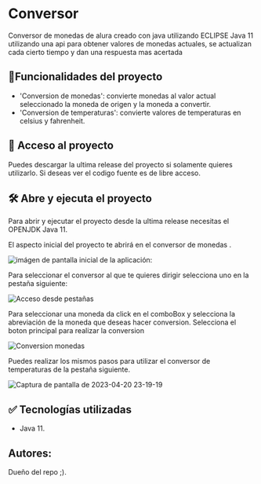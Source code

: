 # Conversor
 Conversor de monedas de alura creado con java utilizando ECLIPSE Java 11 utilizando una api para obtener valores de monedas actuales, se actualizan cada cierto tiempo y dan una respuesta mas acertada
 ## :hammer:Funcionalidades del proyecto
 - 'Conversion de monedas': convierte monedas al valor actual seleccionado la moneda de origen y la moneda a convertir.
 - 'Conversion de temperaturas': convierte valores de temperaturas en celsius y fahrenheit.
 
## 📁 Acceso al proyecto
Puedes descargar la ultima release del proyecto si solamente quieres utilizarlo. Si deseas ver el codigo fuente es de libre acceso.

## 🛠️ Abre y ejecuta el proyecto

Para abrir y ejecutar el proyecto desde la ultima release necesitas el OPENJDK Java 11.

El aspecto inicial del proyecto te abrirá en el conversor de monedas .

![imágen de pantalla inicial de la aplicación:](https://user-images.githubusercontent.com/119614792/233546156-cd867a5f-326b-422b-8cc4-df20f466b8aa.png)

Para seleccionar el conversor al que te quieres dirigir selecciona uno en la pestaña siguiente:

![Acceso desde pestañas](https://user-images.githubusercontent.com/119614792/233546509-a0d1b077-ea6b-440f-9981-7e8fb0342af6.png)

Para seleccionar una moneda da click en el comboBox y selecciona la abreviación de la moneda que deseas hacer conversion. Selecciona el boton principal para realizar la conversion

![Conversion monedas](https://user-images.githubusercontent.com/119614792/233546631-66c7703f-d21b-45b5-8f28-ff7d7a0be9c1.png)

Puedes realizar los mismos pasos para utilizar el conversor de temperaturas de la pestaña siguiente.

![Captura de pantalla de 2023-04-20 23-19-19](https://user-images.githubusercontent.com/119614792/233547027-2bf1f5d2-477a-4d59-822c-752d23178f12.png)


## ✅ Tecnologías utilizadas

- Java 11.

## Autores:

Dueño del repo ;).

